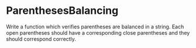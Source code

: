 # ParenthesesBalancing
Write a function which verifies parentheses are balanced in a string. Each open parentheses should have a corresponding close parentheses and they should correspond correctly.
